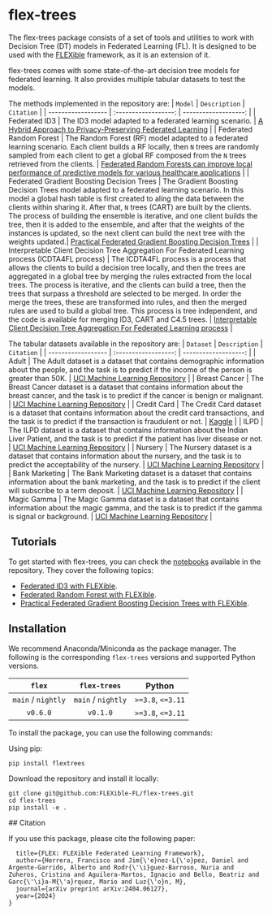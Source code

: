 # flex-trees

The flex-trees package consists of a set of tools and utilities to work with Decision Tree (DT) models in Federated Learning (FL). It is designed to be used with the [FLEXible](https://github.com/FLEXible-FL/FLEXible/) framework, as it is an extension of it.

flex-trees comes with some state-of-the-art decision tree models for federated learning. It also provides multiple tabular datasets to test the models.

The methods implemented in the repository are:
| `Model`            | `Description`      | `Citation`              |
| ------------------ | :------------------: | -------------------: |
| Federated ID3 | The ID3 model adapted to a federated learning scenario. | [A Hybrid Approach to Privacy-Preserving Federated Learning](https://arxiv.org/pdf/1812.03224.pdf) |
| Federated Random Forest | The Random Forest (RF) model adapted to a federated learning scenario. Each client builds a RF locally, then `N` trees are randomly sampled from each client to get a global RF composed from the `N` trees retrieved from the clients. | [Federated Random Forests can improve local performance of predictive models for various healthcare applications](https://pubmed.ncbi.nlm.nih.gov/35139148/) |
| Federated Gradient Boosting Decision Trees | The Gradient Boosting Decision Trees model adapted to a federated learning scenario. In this model a global hash table is first created to aling the data between the clients within sharing it. After that, `N` trees (CART) are built by the clients. The process of building the ensemble is iterative, and one client builds the tree, then it is added to the ensemble, and after that the weights of the instances is updated, so the next client can build the next tree with the weights updated.| [Practical Federated Gradient Boosting Decision Trees](https://arxiv.org/abs/1911.04206) |
| Interpretable Client Decision Tree Aggregation For Federated Learning process (ICDTA4FL process) | The ICDTA4FL process is a process that allows the clients to build a decision tree locally, and then the trees are aggregated in a global tree by merging the rules extracted from the local trees. The process is iterative, and the clients can build a tree, then the trees that surpass a threshold are selected to be merged. In order the merge the trees, these are transformed into rules, and then the merged rules are used to build a global tree. This process is tree independent, and the code is available for merging ID3, CART and C4.5 trees. | [Interpretable Client Decision Tree Aggregation For Federated Learning process](https://arxiv.org/pdf/2404.02510) |

The tabular datasets available in the repository are:
| `Dataset`            | `Description`      | `Citation`              |
| ------------------ | :------------------: | -------------------: |
| Adult | The Adult dataset is a dataset that contains demographic information about the people, and the task is to predict if the income of the person is greater than 50K. | [UCI Machine Learning Repository](https://archive.ics.uci.edu/ml/datasets/adult) |
| Breast Cancer | The Breast Cancer dataset is a dataset that contains information about the breast cancer, and the task is to predict if the cancer is benign or malignant. | [UCI Machine Learning Repository](https://archive.ics.uci.edu/ml/datasets/Breast+Cancer+Wisconsin+%28Diagnostic%29) |
| Credit Card | The Credit Card dataset is a dataset that contains information about the credit card transactions, and the task is to predict if the transaction is fraudulent or not. | [Kaggle](https://www.kaggle.com/mlg-ulb/creditcardfraud) |
| ILPD | The ILPD dataset is a dataset that contains information about the Indian Liver Patient, and the task is to predict if the patient has liver disease or not. | [UCI Machine Learning Repository](https://archive.ics.uci.edu/ml/datasets/ILPD+%28Indian+Liver+Patient+Dataset%29) |
| Nursery | The Nursery dataset is a dataset that contains information about the nursery, and the task is to predict the acceptability of the nursery. | [UCI Machine Learning Repository](https://archive.ics.uci.edu/ml/datasets/nursery) |
| Bank Marketing | The Bank Marketing dataset is a dataset that contains information about the bank marketing, and the task is to predict if the client will subscribe to a term deposit. | [UCI Machine Learning Repository](https://archive.ics.uci.edu/ml/datasets/bank+marketing) |
| Magic Gamma | The Magic Gamma dataset is a dataset that contains information about the magic gamma, and the task is to predict if the gamma is signal or background. | [UCI Machine Learning Repository](https://archive.ics.uci.edu/ml/datasets/magic+gamma+telescope) |

##  Tutorials

To get started with flex-trees, you can check the [notebooks](https://github.com/FLEXible-FL/flex-trees/tree/main/notebooks) available in the repository. They cover the following topics:

- [Federated ID3 with FLEXible](https://github.com/FLEXible-FL/flex-trees/blob/main/notebooks/Federated%20Random%20Forest%20with%20FLEX.ipynb).
- [Federated Random Forest with FLEXible](https://github.com/FLEXible-FL/flex-nlp/blob/main/notebooks/Federated%20QA%20with%20Hugginface%20using%20FLEXIBLE.ipynb).
- [Practical Federated Gradient Boosting Decision Trees with FLEXible](https://github.com/FLEXible-FL/flex-trees/blob/main/notebooks/Federated%20Gradient%20Boosting%20Decision%20Trees%20with%20FLEX.ipynb).

## Installation

We recommend Anaconda/Miniconda as the package manager. The following is the corresponding `flex-trees` versions and supported Python versions.

| `flex`            | `flex-trees`      | Python              |
| :------------------: | :------------------: | :-------------------: |
| `main` / `nightly` | `main` / `nightly` | `>=3.8`, `<=3.11`   |
| `v0.6.0`           | `v0.1.0`           | `>=3.8`, `<=3.11`    |

To install the package, you can use the following commands:

Using pip:
```
pip install flextrees
```

Download the repository and install it locally:
```
git clone git@github.com:FLEXible-FL/flex-trees.git
cd flex-trees
pip install -e .
```


## Citation

If you use this package, please cite the following paper:

``` @article{herrera2024flex,
  title={FLEX: FLEXible Federated Learning Framework},
  author={Herrera, Francisco and Jim{\'e}nez-L{\'o}pez, Daniel and Argente-Garrido, Alberto and Rodr{\'\i}guez-Barroso, Nuria and Zuheros, Cristina and Aguilera-Martos, Ignacio and Bello, Beatriz and Garc{\'\i}a-M{\'a}rquez, Mario and Luz{\'o}n, M},
  journal={arXiv preprint arXiv:2404.06127},
  year={2024}
} 
```
